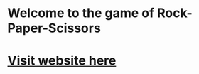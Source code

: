 # Welcome to the game of Rock-Paper-Scissors
# [Visit website here](https://ashish-augustine.github.io/kreativstorm2/)
